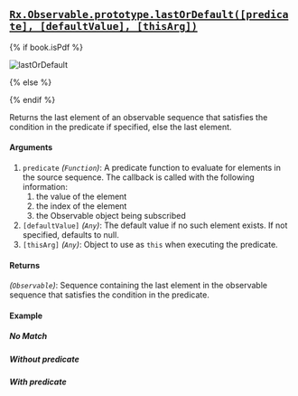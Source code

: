 ## [`Rx.Observable.prototype.lastOrDefault([predicate], [defaultValue], [thisArg])`](https://github.com/Reactive-Extensions/RxJS/blob/master/src/core/linq/observable/lastordefault.js)

{% if book.isPdf %}

![lastOrDefault](http://reactivex.io/documentation/operators/images/lastOrDefault.png)

{% else %}



{% endif %}

Returns the last element of an observable sequence that satisfies the condition in the predicate if specified, else the last element.

#### Arguments
1. `predicate` *(`Function`)*: A predicate function to evaluate for elements in the source sequence. The callback is called with the following information:
    1. the value of the element
    2. the index of the element
    3. the Observable object being subscribed
2. `[defaultValue]` *(`Any`)*: The default value if no such element exists.  If not specified, defaults to null.
3. `[thisArg]` *(`Any`)*: Object to use as `this` when executing the predicate.

#### Returns
*(`Observable`)*: Sequence containing the last element in the observable sequence that satisfies the condition in the predicate.

#### Example

##### No Match

[](http://jsbin.com/wokaki/1/embed?js,console)

##### Without predicate

[](http://jsbin.com/cubuh/1/embed?js,console)

##### With predicate

[](http://jsbin.com/vayal/1/embed?js,console)
